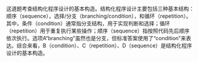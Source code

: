 这道题考查结构化程序设计的基本构造。结构化程序设计主要包括三种基本结构：顺序（sequence），选择/分支（branching/condition），和循环（repetition）。其中，条件（condition）通常指分支结构，用于实现判断和选择；循环（repetition）用于重复执行某些操作；顺序（sequence）指按照代码先后顺序依次执行。选项A“branching”虽然也是分支，但标准答案使用了“condition”来表达。综合来看，B（condition）、C（repetition）、D（sequence）是结构化程序设计的基本构造。